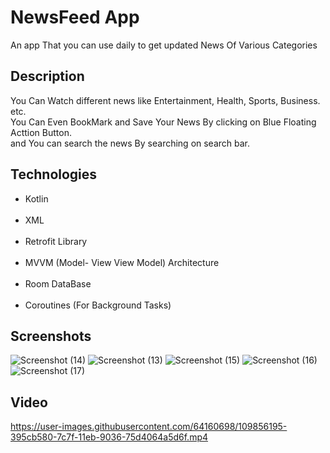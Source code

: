 # NewsFeed App
 
  An app That you can use daily to get updated News Of Various Categories
  
## Description

You Can Watch different news like Entertainment, Health, Sports, Business. etc.<br>
You Can Even BookMark and Save Your News By clicking on Blue Floating Acttion Button.<br>
and You can search the news By searching on search bar.<br>

## Technologies

 - Kotlin <br><br>
 - XML  <br><br>
 - Retrofit Library <br><br> 
 - MVVM (Model- View View Model) Architecture<br><BR>
 - Room DataBase<br><br>
 - Coroutines (For Background Tasks)

## Screenshots

![Screenshot (14)](https://user-images.githubusercontent.com/64160698/109850929-116a5380-7c79-11eb-80c3-bedb726dec37.png)
![Screenshot (13)](https://user-images.githubusercontent.com/64160698/109850936-13341700-7c79-11eb-8e5e-6880b1e4ff67.png)
![Screenshot (15)](https://user-images.githubusercontent.com/64160698/109850941-14fdda80-7c79-11eb-9b39-e3be3724bfe2.png)
![Screenshot (16)](https://user-images.githubusercontent.com/64160698/109850945-162f0780-7c79-11eb-91cb-2a99d3e1f118.png)
![Screenshot (17)](https://user-images.githubusercontent.com/64160698/109850954-17f8cb00-7c79-11eb-9bc9-09dc2f1cc85c.png)


## Video

https://user-images.githubusercontent.com/64160698/109856195-395cb580-7c7f-11eb-9036-75d4064a5d6f.mp4
